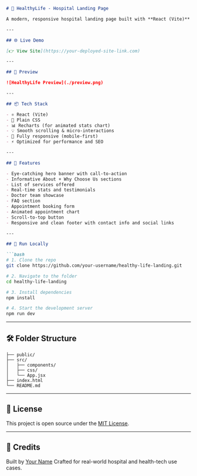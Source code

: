 ````markdown
# 🏥 HealthyLife - Hospital Landing Page

A modern, responsive hospital landing page built with **React (Vite)** and **CSS**, designed to showcase services, doctors, appointments, and more — optimized for performance, SEO, and mobile usability.

---

## 🌐 Live Demo

[👉 View Site](https://your-deployed-site-link.com)

---

## 📸 Preview

![HealthyLife Preview](./preview.png)

---

## 📦 Tech Stack

- ⚛️ React (Vite)
- 🎨 Plain CSS
- 📊 Recharts (for animated stats chart)
- 💡 Smooth scrolling & micro-interactions
- 📱 Fully responsive (mobile-first)
- ⚡ Optimized for performance and SEO

---

## 📁 Features

- Eye-catching hero banner with call-to-action  
- Informative About + Why Choose Us sections  
- List of services offered  
- Real-time stats and testimonials  
- Doctor team showcase  
- FAQ section  
- Appointment booking form  
- Animated appointment chart  
- Scroll-to-top button  
- Responsive and clean footer with contact info and social links

---

## 🚀 Run Locally

```bash
# 1. Clone the repo
git clone https://github.com/your-username/healthy-life-landing.git

# 2. Navigate to the folder
cd healthy-life-landing

# 3. Install dependencies
npm install

# 4. Start the development server
npm run dev
````

---

## 🛠️ Folder Structure

```
├── public/
├── src/
│   ├── components/
│   ├── css/
│   └── App.jsx
├── index.html
└── README.md
```

---

## 📄 License

This project is open source under the [MIT License](LICENSE).

---

## 🙌 Credits

Built by [Your Name](https://bkye.vercel.app)
Crafted for real-world hospital and health-tech use cases.

```


